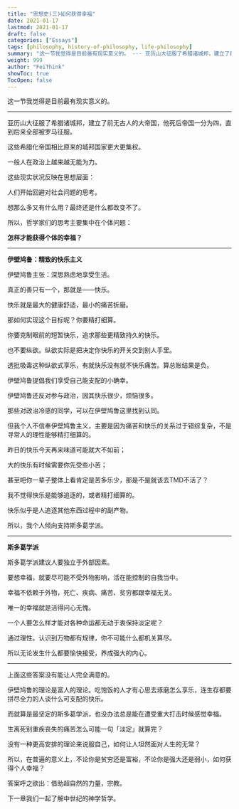 ```yaml
---
title: "思想史(三)如何获得幸福"
date: 2021-01-17
lastmod: 2021-01-17
draft: false
categories: ["Essays"]
tags: [philosophy, history-of-philosophy, life-philosophy]
summary: "这一节我觉得是目前最有现实意义的。 --- 亚历山大征服了希腊诸城邦，建立了前无古人的大帝国，他死后帝国一分为四，直到后来全部被罗马征服。 这些希腊化帝国相比原来的城邦国家更大更集权。..."
weight: 999
author: "FeiThink"
showToc: true
TocOpen: false
---
```




这一节我觉得是目前最有现实意义的。

---

亚历山大征服了希腊诸城邦，建立了前无古人的大帝国，他死后帝国一分为四，直到后来全部被罗马征服。

这些希腊化帝国相比原来的城邦国家更大更集权。

一般人在政治上越来越无能为力。

这些现实状况反映在思想层面：

人们开始回避对社会问题的思考。

想那么多又有什么用？最终还是什么都改变不了。

所以，哲学家们的思考主要集中在个体问题：

**怎样才能获得个体的幸福？**

---

**伊壁鸠鲁：精致的快乐主义**

伊壁鸠鲁主张：深思熟虑地享受生活。

真正的善只有一个，那就是——快乐。

快乐就是最大的健康舒适，最小的痛苦折磨。

那如何实现这个目标呢？你要精打细算。

你要克制眼前的短暂快乐，追求那些更精致持久的快乐。

也不要纵欲。纵欲实际是把决定你快乐的开关交到别人手里。

透批吸毒这种纵欲式享乐，有就快乐没有就不快乐痛苦。算总账结果是负。

伊壁鸠鲁提倡我们享受自己能支配的小确幸。

伊壁鸠鲁还反对参与政治，因其快乐很少，烦恼很多。

那些对政治冷感的同学，可以在伊壁鸠鲁这里找到认同。

但我个人不信奉伊壁鸠鲁主义，主要是因为痛苦和快乐的关系过于错综复杂，不是寻常人的理性能够精打细算的。

昨日的快乐今天再来味道可能就大不如前；

大的快乐有时候需要你先受些小苦；

甚至吧你一辈子整体上看肯定是苦多乐少，那是不是就该去TMD不活了？

我不觉得快乐是能够追逐的，或者精打细算的。

快乐似乎是人追逐其他东西过程中的副产物。

所以，我个人倾向支持斯多葛学派。

---

**斯多葛学派**

斯多葛学派建议人要独立于外部因素。

要想幸福，就要尽可能不受外物影响，活在能控制的自我当中。

幸福不依赖于外物，死亡、疾病、痛苦、贫穷都跟幸福无关。

唯一的幸福就是活得问心无愧。

一个人要怎么样才能对各种命运都无动于衷保持淡定呢？

通过理性。认识到万物都有规律，你不可能什么都机关算尽。

所以无论发生什么都要愉快接受，养成强大的内心。

---

上面这些答案没有能让人完全满意的。

伊壁鸠鲁的理论是富人的理论。吃饱饭的人才有心思去琢磨怎么享乐，连生存都要拼尽全力的人谈什么可支配的快乐。

而就算是最坚定的斯多葛学派，也没办法总是能在遭受重大打击时候感觉幸福。

生离死别重疾丧失的痛苦怎么可能一句「淡定」就算完？

没有一种更高安排的理论来说服自己，如何让人坦然面对人生的无常？

所以，在普遍的意义上，不论你是贫穷还是富裕，不论你是强大还是弱小，如何获得个人幸福？

答案呼之欲出：借助超自然的力量，宗教。

下一章我们一起了解中世纪的神学哲学。
